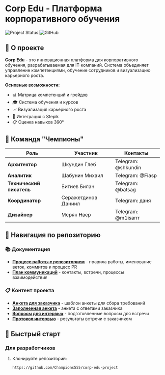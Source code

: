 # Corp Edu - Платформа корпоративного обучения

![Project Status](https://img.shields.io/badge/Status-Development-blue)
![GitHub](https://img.shields.io/badge/Version-1.0-green)

## 🎯 О проекте

**Corp Edu** - это инновационная платформа для корпоративного обучения, разрабатываемая для IT-компаний. Система объединяет управление компетенциями, обучение сотрудников и визуализацию карьерного роста.

**Основные возможности:**
- 📊 Матрица компетенций и грейдов
- 🎓 Система обучения и курсов
- 📈 Визуализация карьерного роста
- 🔄 Интеграция с Stepik
- 📋 Оценка навыков 360°

## 👥 Команда "Чемпионы"

| Роль | Участник | Контакты |
|------|----------|----------|
| **Архитектор** | Шкундин Глеб | Telegram: @shkundin |
| **Аналитик** | Шабунин Михаил | Telegram: @Fiasp |
| **Технический писатель** | Битиев Билан | Telegram: @batsag |
| **Координатор** | Серажетдинов Даниил | Telegram: даня |
| **Дизайнер** | Мсрян Нвер | Telegram: @m1isarrr |

## 📁 Навигация по репозиторию

### 📚 Документация
- [**Процесс работы с репозиторием**](docs/contribution.md) - правила работы, именование веток, коммитов и процесс PR
- [**План коммуникаций**](docs/communication_plan.md) - контакты, встречи, процессы взаимодействия

### 📋 Контент проекта
- [**Анкета для заказчика**](content/questionnaire.md) - шаблон анкеты для сбора требований
- [**Заполненная анкета**](content/filled_questionnaire.md) - анкета с ответами заказчика
- [**Вопросы для интервью**](content/interview_questions.md) - подготовленные вопросы для встречи
- [**Протокол интервью**](content/interview_protocol.md) - результаты встречи с заказчиком

## 🚀 Быстрый старт

### Для разработчиков
1. Клонируйте репозиторий:
   ```bash
   https://github.com/Champions555/corp-edu-project
